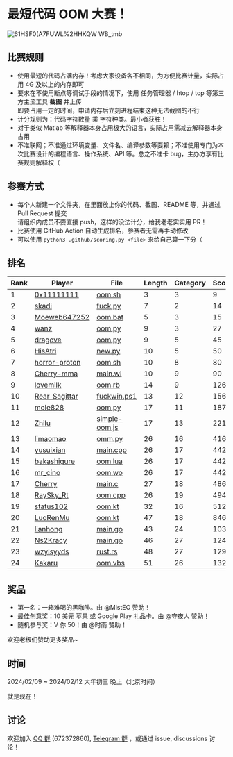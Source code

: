# 最短代码 OOM 大赛！

![61HSF0(A7FUWL%2HHKQW WB_tmb](https://github.com/InvoluteHell/OutOfMemory/assets/18511905/23ea5fb8-291a-4496-be78-c6f52508bc97)


## 比赛规则

- 使用最短的代码占满内存！考虑大家设备各不相同，为方便比赛计量，实际占用 4G 及以上的内存即可
- 要求在不使用断点等调试手段的情况下，使用 任务管理器 / htop / top 等第三方主流工具 **截图** 并上传  
  即要占用一定的时间，申请内存后立刻进程结束这种无法截图的不行
- 计分规则为：代码字符数量 乘 字符种类。最小者获胜！
- 对于类似 Matlab 等解释器本身占用极大的语言，实际占用需减去解释器本身占用
- 不准联网；不准通过环境变量、文件名、编译参数等耍赖；不准使用专门为本次比赛设计的编程语言、操作系统、API 等。总之不准卡 bug，主办方享有比赛规则解释权（
 
## 参赛方式

- 每个人新建一个文件夹，在里面放上你的代码、截图、README 等，并通过 Pull Request 提交  
  请组织内成员不要直接 push，这样的没法计分，给我老老实实用 PR！
- 比赛使用 GitHub Action 自动生成排名，参赛者无需再手动修改
- 可以使用 `python3 .github/scoring.py <file>` 来给自己算一下分（

## 排名

<!-- begin of RANKING -->
| Rank | Player | File | Length | Category | Score |
| ---- | ------ | ---- | ------ | -------- | ----- |
| 1 | [0x11111111](0x11111111) | [oom.sh](0x11111111/oom.sh) | 3 | 3 | 9 |
| 2 | [skadi](skadi) | [fuck.py](skadi/fuck.py) | 7 | 2 | 14 |
| 3 | [Moeweb647252](Moeweb647252) | [oom.bat](Moeweb647252/oom.bat) | 5 | 3 | 15 |
| 4 | [wanz](wanz) | [oom.py](wanz/oom.py) | 9 | 3 | 27 |
| 5 | [dragove](dragove) | [oom.py](dragove/oom.py) | 9 | 5 | 45 |
| 6 | [HisAtri](HisAtri) | [new.py](HisAtri/new.py) | 10 | 5 | 50 |
| 7 | [horror-proton](horror-proton) | [oom.sh](horror-proton/oom.sh) | 10 | 8 | 80 |
| 8 | [Cherry-mma](Cherry-mma) | [main.wl](Cherry-mma/main.wl) | 10 | 9 | 90 |
| 9 | [lovemilk](lovemilk) | [oom.rb](lovemilk/oom.rb) | 14 | 9 | 126 |
| 10 | [Rear_Sagittar](Rear_Sagittar) | [fuckwin.ps1](Rear_Sagittar/fuckwin.ps1) | 13 | 12 | 156 |
| 11 | [mole828](mole828) | [oom.py](mole828/oom.py) | 17 | 11 | 187 |
| 12 | [Zhilu](Zhilu) | [simple-oom.js](Zhilu/simple-oom.js) | 17 | 13 | 221 |
| 13 | [limaomao](limaomao) | [omm.py](limaomao/omm.py) | 26 | 16 | 416 |
| 14 | [yusuixian](yusuixian) | [main.cpp](yusuixian/main.cpp) | 26 | 17 | 442 |
| 15 | [bakashigure](bakashigure) | [oom.lua](bakashigure/oom.lua) | 26 | 17 | 442 |
| 16 | [mr_cino](mr_cino) | [oom.wo](mr_cino/oom.wo) | 26 | 17 | 442 |
| 17 | [Cherry](Cherry) | [main.c](Cherry/main.c) | 27 | 18 | 486 |
| 18 | [RaySky_Rt](RaySky_Rt) | [oom.cpp](RaySky_Rt/oom.cpp) | 26 | 19 | 494 |
| 19 | [status102](status102) | [oom.kt](status102/oom.kt) | 32 | 16 | 512 |
| 20 | [LuoRenMu](LuoRenMu) | [oom.kt](LuoRenMu/oom.kt) | 47 | 18 | 846 |
| 21 | [lianhong](lianhong) | [main.go](lianhong/main.go) | 43 | 24 | 1032 |
| 22 | [Ns2Kracy](Ns2Kracy) | [main.go](Ns2Kracy/main.go) | 46 | 27 | 1242 |
| 23 | [wzyisyyds](wzyisyyds) | [rust.rs](wzyisyyds/rust.rs) | 48 | 27 | 1296 |
| 24 | [Kakaru](Kakaru) | [oom.vbs](Kakaru/oom.vbs) | 51 | 26 | 1326 |
<!-- end of RANKING -->

## 奖品

- 第一名：一箱难喝的黑咖啡。由 @MistEO 赞助！
- 最佳创意奖：10 美元 苹果 或 Google Play 礼品卡。由 @守夜人 赞助！
- 随机参与奖：V 你 50！由 @时雨 赞助！

欢迎老板们赞助更多奖品~

## 时间

2024/02/09 ~ 2024/02/12 大年初三 晚上（北京时间）

就是现在！

## 讨论

欢迎加入 [QQ 群](https://jq.qq.com/?_wv=1027&k=8aBWumWU) (672372860), [Telegram 群](https://t.me/+NjDljiDRrpI4NTU1) ，或通过 issue, discussions 讨论！
